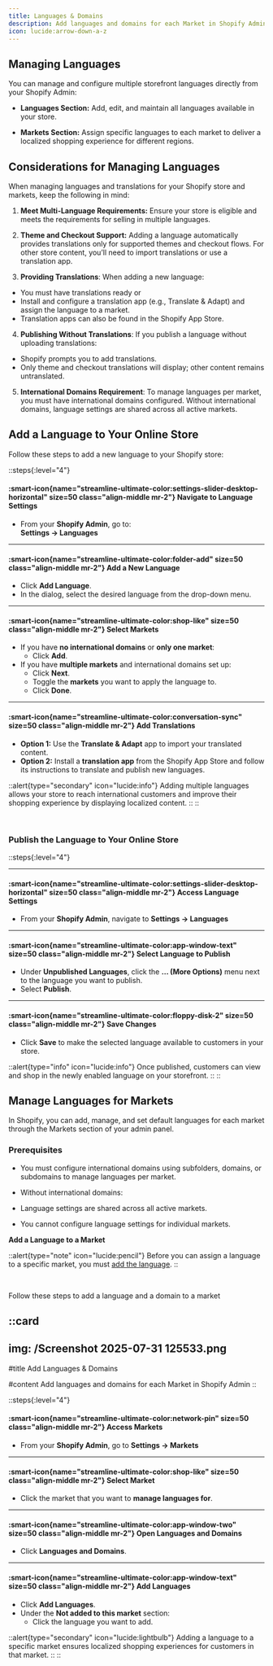 ```yaml
---
title: Languages & Domains
description: Add languages and domains for each Market in Shopify Admin
icon: lucide:arrow-down-a-z
---
```


## Managing Languages

You can manage and configure multiple storefront languages directly from your Shopify Admin:

- **Languages Section:** Add, edit, and maintain all languages available in your store.

- **Markets Section:** Assign specific languages to each market to deliver a localized shopping experience for different regions.

## Considerations for Managing Languages

When managing languages and translations for your Shopify store and markets, keep the following in mind:

1. **Meet Multi-Language Requirements:** Ensure your store is eligible and meets the requirements for selling in multiple languages.

2. **Theme and Checkout Support:** Adding a language automatically provides translations only for supported themes and checkout flows. For other store content, you’ll need to import translations or use a translation app.

3. **Providing Translations**: When adding a new language:

- You must have translations ready or
- Install and configure a translation app (e.g., Translate & Adapt) and assign the language to a market.
- Translation apps can also be found in the Shopify App Store.

4. **Publishing Without Translations**: If you publish a language without uploading translations:
- Shopify prompts you to add translations.
- Only theme and checkout translations will display; other content remains untranslated.

5. **International Domains Requirement**: To manage languages per market, you must have international domains configured. Without international domains, language settings are shared across all active markets.


## Add a Language to Your Online Store

Follow these steps to add a new language to your Shopify store:

::steps{:level="4"}

#### :smart-icon{name="streamline-ultimate-color:settings-slider-desktop-horizontal" size=50 class="align-middle mr-2"} Navigate to Language Settings  

- From your **Shopify Admin**, go to:  
  **Settings → Languages**

---

#### :smart-icon{name="streamline-ultimate-color:folder-add" size=50 class="align-middle mr-2"} Add a New Language  

- Click **Add Language**.
- In the dialog, select the desired language from the drop-down menu.

---

#### :smart-icon{name="streamline-ultimate-color:shop-like" size=50 class="align-middle mr-2"} Select Markets  

- If you have **no international domains** or **only one market**:
  - Click **Add**.
- If you have **multiple markets** and international domains set up:
  - Click **Next**.
  - Toggle the **markets** you want to apply the language to.
  - Click **Done**.

---

#### :smart-icon{name="streamline-ultimate-color:conversation-sync" size=50 class="align-middle mr-2"} Add Translations  

- **Option 1:** Use the **Translate & Adapt** app to import your translated content.
- **Option 2:** Install a **translation app** from the Shopify App Store and follow its instructions to translate and publish new languages.

::alert{type="secondary" icon="lucide:info"}
Adding multiple languages allows your store to reach international customers and improve their shopping experience by displaying localized content.
::
::

<br>

### Publish the Language to Your Online Store

::steps{:level="4"}

---

#### :smart-icon{name="streamline-ultimate-color:settings-slider-desktop-horizontal" size=50 class="align-middle mr-2"} Access Language Settings  

- From your **Shopify Admin**, navigate to **Settings → Languages**

---

#### :smart-icon{name="streamline-ultimate-color:app-window-text" size=50 class="align-middle mr-2"} Select Language to Publish  

- Under **Unpublished Languages**, click the **… (More Options)** menu next to the language you want to publish.
- Select **Publish**.

---

#### :smart-icon{name="streamline-ultimate-color:floppy-disk-2" size=50 class="align-middle mr-2"} Save Changes  

- Click **Save** to make the selected language available to customers in your store.

::alert{type="info" icon="lucide:info"}
Once published, customers can view and shop in the newly enabled language on your storefront.
::
::


## Manage Languages for Markets

In Shopify, you can add, manage, and set default languages for each market through the Markets section of your admin panel.


### Prerequisites

- You must configure international domains using subfolders, domains, or subdomains to manage languages per market.

- Without international domains:
 - Language settings are shared across all active markets.
 - You cannot configure language settings for individual markets.

**Add a Language to a Market**

::alert{type="note" icon="lucide:pencil"}
  Before you can assign a language to a specific market, you must [add the language](/shopify/configuration/add-languages-and-domains#add-a-language-to-your-online-store).
::

<br>

Follow these steps to add a language and a domain to a market

::card
---
img: /Screenshot 2025-07-31 125533.png
---
#title
Add Languages & Domains

#content
Add languages and domains for each Market in Shopify Admin
::


::steps{:level="4"}

#### :smart-icon{name="streamline-ultimate-color:network-pin" size=50 class="align-middle mr-2"} Access Markets  

- From your **Shopify Admin**, go to **Settings → Markets**

---

#### :smart-icon{name="streamline-ultimate-color:shop-like" size=50 class="align-middle mr-2"} Select Market  

- Click the market that you want to **manage languages for**.

---

#### :smart-icon{name="streamline-ultimate-color:app-window-two" size=50 class="align-middle mr-2"} Open Languages and Domains  

- Click **Languages and Domains**.

---

#### :smart-icon{name="streamline-ultimate-color:app-window-text" size=50 class="align-middle mr-2"} Add Languages  

- Click **Add Languages**.
- Under the **Not added to this market** section:
  - Click the language you want to add.

::alert{type="secondary" icon="lucide:lightbulb"}
Adding a language to a specific market ensures localized shopping experiences for customers in that market.
::
::
